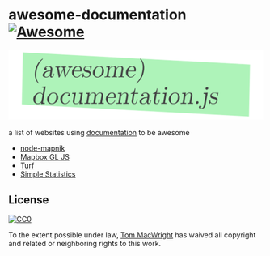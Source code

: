 # awesome-documentation  [![Awesome](https://cdn.rawgit.com/sindresorhus/awesome/d7305f38d29fed78fa85652e3a63e154dd8e8829/media/badge.svg)](https://github.com/sindresorhus/awesome)

<p align="center">
  <img src="./.github/documentation-js-logo.png" width="650" />
</p>

a list of websites using [documentation](https://github.com/documentationjs/documentation) to be awesome

* [node-mapnik](http://mapnik.org/documentation/node-mapnik/)
* [Mapbox GL JS](https://www.mapbox.com/mapbox-gl-js/api/)
* [Turf](http://turfjs.org/docs/)
* [Simple Statistics](http://simplestatistics.org/docs/)

## License

[![CC0](https://licensebuttons.net/p/zero/1.0/88x31.png)](https://creativecommons.org/publicdomain/zero/1.0/ )

To the extent possible under law, [Tom MacWright](http://www.macwright.org) has waived all copyright and related or neighboring rights to this work.

